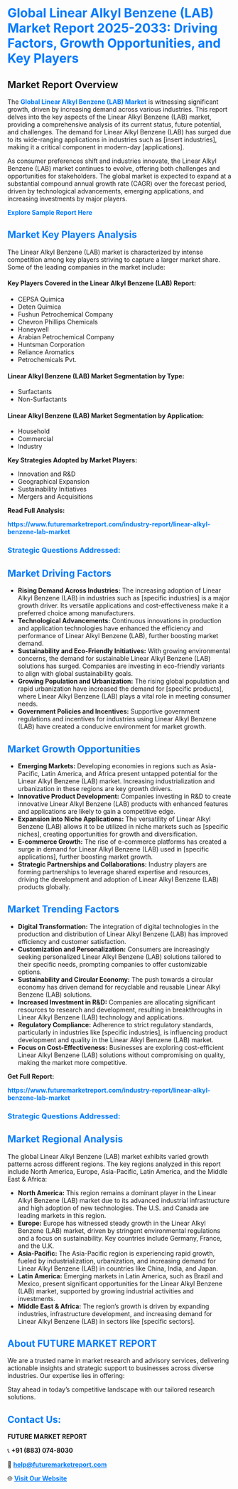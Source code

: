 <h1 style="color: #007BFF;">Global Linear Alkyl Benzene (LAB) Market Report 2025-2033: Driving Factors, Growth Opportunities, and Key Players</h1>

<section id="overview">
<h2>Market Report Overview</h2>
<p>The <a href="https://www.futuremarketreport.com/industry-report/linear-alkyl-benzene-lab-market" style="color: #007BFF; text-decoration: none;"><strong>Global Linear Alkyl Benzene (LAB) Market</strong></a> is witnessing significant growth, driven by increasing demand across various industries. This report delves into the key aspects of the Linear Alkyl Benzene (LAB) market, providing a comprehensive analysis of its current status, future potential, and challenges. The demand for Linear Alkyl Benzene (LAB) has surged due to its wide-ranging applications in industries such as [insert industries], making it a critical component in modern-day [applications].</p>
<p>As consumer preferences shift and industries innovate, the Linear Alkyl Benzene (LAB) market continues to evolve, offering both challenges and opportunities for stakeholders. The global market is expected to expand at a substantial compound annual growth rate (CAGR) over the forecast period, driven by technological advancements, emerging applications, and increasing investments by major players.</p>
</section>

<section id="overview">
<p><a href="https://www.futuremarketreport.com/request-sample/reportId=60619" style="color: #007BFF; text-decoration: none;"><strong>Explore Sample Report Here</strong></a></p>
</section>

<section id="key-players">
<h2 style="color: #007BFF;">Market Key Players Analysis</h2>
<p>The Linear Alkyl Benzene (LAB) market is characterized by intense competition among key players striving to capture a larger market share. Some of the leading companies in the market include:</p>
<h4>Key Players Covered in the Linear Alkyl Benzene (LAB) Report:</h4>
<ul><li>CEPSA Quimica</li><li>Deten Quimica</li><li>Fushun Petrochemical Company</li><li>Chevron Phillips Chemicals</li><li>Honeywell</li><li>Arabian Petrochemical Company</li><li>Huntsman Corporation</li><li>Reliance Aromatics</li><li>Petrochemicals Pvt.</li></ul>
<h4>Linear Alkyl Benzene (LAB) Market Segmentation by Type:</h4>
<ul><li>Surfactants</li><li>Non-Surfactants</li></ul>

<h4>Linear Alkyl Benzene (LAB) Market Segmentation by Application:</h4>
<ul><li>Household</li><li>Commercial</li><li>Industry</li></ul>
<p><strong>Key Strategies Adopted by Market Players:</strong></p>
<ul>
<li>Innovation and R&D</li>
<li>Geographical Expansion</li>
<li>Sustainability Initiatives</li>
<li>Mergers and Acquisitions</li>
</ul>
</section>

<section>
<p><strong>Read Full Analysis: </strong></p><a href="https://www.futuremarketreport.com/industry-report/linear-alkyl-benzene-lab-market" style="color: #007BFF; text-decoration: none;"><strong>https://www.futuremarketreport.com/industry-report/linear-alkyl-benzene-lab-market</strong></a>
<h3 style="color: #007BFF;">Strategic Questions Addressed:</h3>
</section>

<section id="driving-factors">
<h2 style="color: #007BFF;">Market Driving Factors</h2>
<ul>
<li><strong>Rising Demand Across Industries:</strong> The increasing adoption of Linear Alkyl Benzene (LAB) in industries such as [specific industries] is a major growth driver. Its versatile applications and cost-effectiveness make it a preferred choice among manufacturers.</li>
<li><strong>Technological Advancements:</strong> Continuous innovations in production and application technologies have enhanced the efficiency and performance of Linear Alkyl Benzene (LAB), further boosting market demand.</li>
<li><strong>Sustainability and Eco-Friendly Initiatives:</strong> With growing environmental concerns, the demand for sustainable Linear Alkyl Benzene (LAB) solutions has surged. Companies are investing in eco-friendly variants to align with global sustainability goals.</li>
<li><strong>Growing Population and Urbanization:</strong> The rising global population and rapid urbanization have increased the demand for [specific products], where Linear Alkyl Benzene (LAB) plays a vital role in meeting consumer needs.</li>
<li><strong>Government Policies and Incentives:</strong> Supportive government regulations and incentives for industries using Linear Alkyl Benzene (LAB) have created a conducive environment for market growth.</li>
</ul>
</section>

<section id="growth-opportunities">
<h2 style="color: #007BFF;">Market Growth Opportunities</h2>
<ul>
<li><strong>Emerging Markets:</strong> Developing economies in regions such as Asia-Pacific, Latin America, and Africa present untapped potential for the Linear Alkyl Benzene (LAB) market. Increasing industrialization and urbanization in these regions are key growth drivers.</li>
<li><strong>Innovative Product Development:</strong> Companies investing in R&D to create innovative Linear Alkyl Benzene (LAB) products with enhanced features and applications are likely to gain a competitive edge.</li>
<li><strong>Expansion into Niche Applications:</strong> The versatility of Linear Alkyl Benzene (LAB) allows it to be utilized in niche markets such as [specific niches], creating opportunities for growth and diversification.</li>
<li><strong>E-commerce Growth:</strong> The rise of e-commerce platforms has created a surge in demand for Linear Alkyl Benzene (LAB) used in [specific applications], further boosting market growth.</li>
<li><strong>Strategic Partnerships and Collaborations:</strong> Industry players are forming partnerships to leverage shared expertise and resources, driving the development and adoption of Linear Alkyl Benzene (LAB) products globally.</li>
</ul>
</section>

<section id="trending-factors">
<h2 style="color: #007BFF;">Market Trending Factors</h2>
<ul>
<li><strong>Digital Transformation:</strong> The integration of digital technologies in the production and distribution of Linear Alkyl Benzene (LAB) has improved efficiency and customer satisfaction.</li>
<li><strong>Customization and Personalization:</strong> Consumers are increasingly seeking personalized Linear Alkyl Benzene (LAB) solutions tailored to their specific needs, prompting companies to offer customizable options.</li>
<li><strong>Sustainability and Circular Economy:</strong> The push towards a circular economy has driven demand for recyclable and reusable Linear Alkyl Benzene (LAB) solutions.</li>
<li><strong>Increased Investment in R&D:</strong> Companies are allocating significant resources to research and development, resulting in breakthroughs in Linear Alkyl Benzene (LAB) technology and applications.</li>
<li><strong>Regulatory Compliance:</strong> Adherence to strict regulatory standards, particularly in industries like [specific industries], is influencing product development and quality in the Linear Alkyl Benzene (LAB) market.</li>
<li><strong>Focus on Cost-Effectiveness:</strong> Businesses are exploring cost-efficient Linear Alkyl Benzene (LAB) solutions without compromising on quality, making the market more competitive.</li>
</ul>
</section>

<section>
<p><strong>Get Full Report: </strong></p><a href="https://www.futuremarketreport.com/industry-report/linear-alkyl-benzene-lab-market" style="color: #007BFF; text-decoration: none;"><strong>https://www.futuremarketreport.com/industry-report/linear-alkyl-benzene-lab-market</strong></a>
<h3 style="color: #007BFF;">Strategic Questions Addressed:</h3>
</section>


<section id="regional-analysis">
<h2 style="color: #007BFF;">Market Regional Analysis</h2>
<p>The global Linear Alkyl Benzene (LAB) market exhibits varied growth patterns across different regions. The key regions analyzed in this report include North America, Europe, Asia-Pacific, Latin America, and the Middle East & Africa:</p>
<ul>
<li><strong>North America:</strong> This region remains a dominant player in the Linear Alkyl Benzene (LAB) market due to its advanced industrial infrastructure and high adoption of new technologies. The U.S. and Canada are leading markets in this region.</li>
<li><strong>Europe:</strong> Europe has witnessed steady growth in the Linear Alkyl Benzene (LAB) market, driven by stringent environmental regulations and a focus on sustainability. Key countries include Germany, France, and the U.K.</li>
<li><strong>Asia-Pacific:</strong> The Asia-Pacific region is experiencing rapid growth, fueled by industrialization, urbanization, and increasing demand for Linear Alkyl Benzene (LAB) in countries like China, India, and Japan.</li>
<li><strong>Latin America:</strong> Emerging markets in Latin America, such as Brazil and Mexico, present significant opportunities for the Linear Alkyl Benzene (LAB) market, supported by growing industrial activities and investments.</li>
<li><strong>Middle East & Africa:</strong> The region’s growth is driven by expanding industries, infrastructure development, and increasing demand for Linear Alkyl Benzene (LAB) in sectors like [specific sectors].</li>
</ul>
</section>

<footer>
<h2 style="color: #007BFF;">About FUTURE MARKET REPORT</h2>
<p>We are a trusted name in market research and advisory services, delivering actionable insights and strategic support to businesses across diverse industries. Our expertise lies in offering:</p>

<p>Stay ahead in today’s competitive landscape with our tailored research solutions.</p>

<h2 style="color: #007BFF;">Contact Us:</h2>
<p><strong>FUTURE MARKET REPORT</strong></p>
<p>📞 <strong>+91 (883) 074-8030</strong></p>
<p>📧 <strong><a href="mailto:help@futuremarketreport.com" style="color: #007BFF;">help@futuremarketreport.com</a></strong></p>
<p>🌐 <strong><a href="https://www.futuremarketreport.com/" style="color: #007BFF;">Visit Our Website</a></strong></p>
</footer>